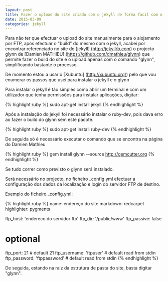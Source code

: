 ```yaml
---
layout: post
title: Fazer o upload do site criado com o jekyll de forma facil com o glynn
date: 2015-03-09
categories: jekyll
---
```

Para não ter que efectuar o upload do site manualmente para o alojamento por FTP, após efectuar o "build" do mesmo com o jekyll, acabei por encontrar referenciado no site do [jekyll] (http://jekyllrb.com) o projecto glynn de [Damien MATHIEU] (https://github.com/dmathieu/glynn) que permite fazer o build do site e o upload apenas com o comando "glynn", simplificando bastante o processo.

De momento estou a usar o [Xubuntu] (http://xubuntu.org/) pelo que vou enumerar os passos que usei para instalar o jekyll e o glynn

Para instalar o jekyll é tão simples como abrir um terminal e com um utilizador que tenha permissões para instalar aplicações, digitar:

{% highlight ruby %}
	sudo apt-get install jekyll
{% endhighlight %}

Após a instalação do jekyll foi necessário instalar o ruby-dev, pois dava erro ao fazer o build do glynn sem este pacote.

{% highlight ruby %}
	sudo apt-get install ruby-dev
{% endhighlight %}

De seguida só é necessário executar o comando que se encontra na página do Damien Mathieu 

{% highlight ruby %}
	gem install glynn --source http://gemcutter.org
{% endhighlight %}

Se tudo correr como previsto o glynn será instalado.

Será necessário no projecto, no ficheiro _config.yml efectuar a configuração dos dados da localização e login do servidor FTP de destino.

Exemplo do ficheiro _config.yml:

{% highlight ruby %}
name: endereço do site
markdown: redcarpet
highlighter: pygments

ftp_host: 'endereco do servidor ftp'
ftp_dir: '/public/www'
ftp_passive: false

# optional
ftp_port: 21                  # default 21
ftp_username: 'ftpuser'     # default read from stdin
ftp_password: 'ftppassword' # default read from stdin
{% endhighlight %}

De seguida, estando na raiz da estrutura de pasta do site, basta digitar "glynn".

